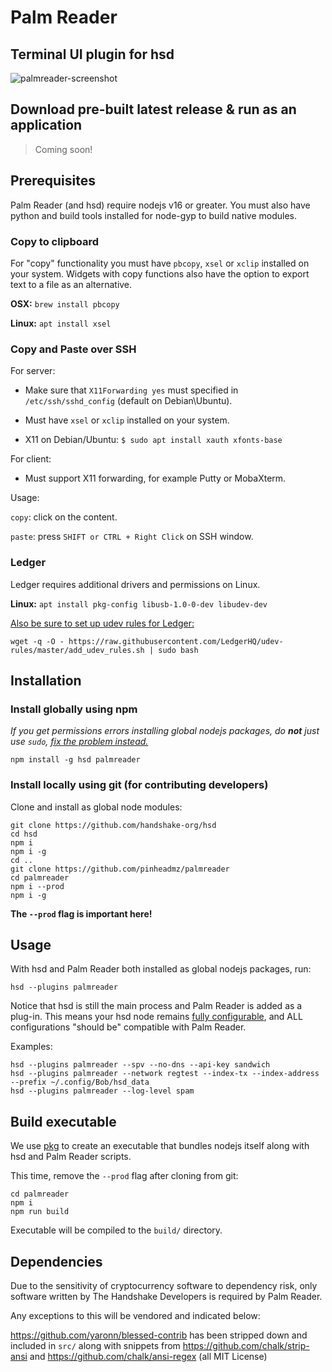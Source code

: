 # Palm Reader

## Terminal UI plugin for hsd

![palmreader-screenshot](https://raw.githubusercontent.com/pinheadmz/palmreader/master/docs/screenshot1.png)

## Download pre-built latest release & run as an application

> Coming soon!

## Prerequisites

Palm Reader (and hsd) require nodejs v16 or greater.
You must also have python and build tools installed for node-gyp to build native modules.

### Copy to clipboard

For "copy" functionality you must have `pbcopy`, `xsel` or `xclip` installed on
your system. Widgets with copy functions also have the option to export text
to a file as an alternative.

**OSX:** `brew install pbcopy`

**Linux:** `apt install xsel`

### Copy and Paste over SSH

For server: 

- Make sure that `X11Forwarding yes` must specified in `/etc/ssh/sshd_config` (default on Debian\Ubuntu).

- Must have `xsel` or `xclip` installed on your system.

- X11 on Debian/Ubuntu: `$ sudo apt install xauth xfonts-base`

For client: 

- Must support X11 forwarding, for example Putty or MobaXterm.

Usage:

 `copy`: click on the content.

 `paste`: press `SHIFT or CTRL + Right Click` on SSH window.

### Ledger

Ledger requires additional drivers and permissions on Linux.

**Linux:** `apt install pkg-config libusb-1.0-0-dev libudev-dev`

[Also be sure to set up udev rules for Ledger:](https://support.ledger.com/hc/en-us/articles/115005165269-Fix-USB-connection-issues-with-Ledger-Live?support=true)

```
wget -q -O - https://raw.githubusercontent.com/LedgerHQ/udev-rules/master/add_udev_rules.sh | sudo bash
```

## Installation

### Install globally using npm

*If you get permissions errors installing global nodejs packages,
do **not** just use `sudo`, [fix the problem instead.](https://docs.npmjs.com/resolving-eacces-permissions-errors-when-installing-packages-globally)*

`npm install -g hsd palmreader`

### Install locally using git (for contributing developers)

Clone and install as global node modules:

```
git clone https://github.com/handshake-org/hsd
cd hsd
npm i
npm i -g
cd ..
git clone https://github.com/pinheadmz/palmreader
cd palmreader
npm i --prod
npm i -g
```

**The `--prod` flag is important here!**

## Usage

With hsd and Palm Reader both installed as global nodejs packages, run:

`hsd --plugins palmreader`

Notice that hsd is still the main process and Palm Reader is added as a plug-in.
This means your hsd node remains [fully configurable](https://hsd-dev.org/guides/config.html),
and ALL configurations "should be" compatible with Palm Reader.

Examples:

```
hsd --plugins palmreader --spv --no-dns --api-key sandwich
hsd --plugins palmreader --network regtest --index-tx --index-address --prefix ~/.config/Bob/hsd_data
hsd --plugins palmreader --log-level spam
```

## Build executable

We use [pkg](https://github.com/vercel/pkg) to create an executable that bundles
nodejs itself along with hsd and Palm Reader scripts.

This time, remove the `--prod` flag after cloning from git:

```
cd palmreader
npm i
npm run build
```

Executable will be compiled to the `build/` directory.

## Dependencies

Due to the sensitivity of cryptocurrency software to dependency risk, only
software written by The Handshake Developers is required by Palm Reader.

Any exceptions to this will be vendored and indicated below:

https://github.com/yaronn/blessed-contrib has been stripped down and included
in `src/` along with snippets from https://github.com/chalk/strip-ansi and
https://github.com/chalk/ansi-regex (all MIT License)